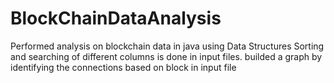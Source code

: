 # BlockChainDataAnalysis
Performed analysis on blockchain data in java using Data Structures
Sorting and searching of different columns is done  in input files.
builded a graph by identifying the connections based on block in input file
